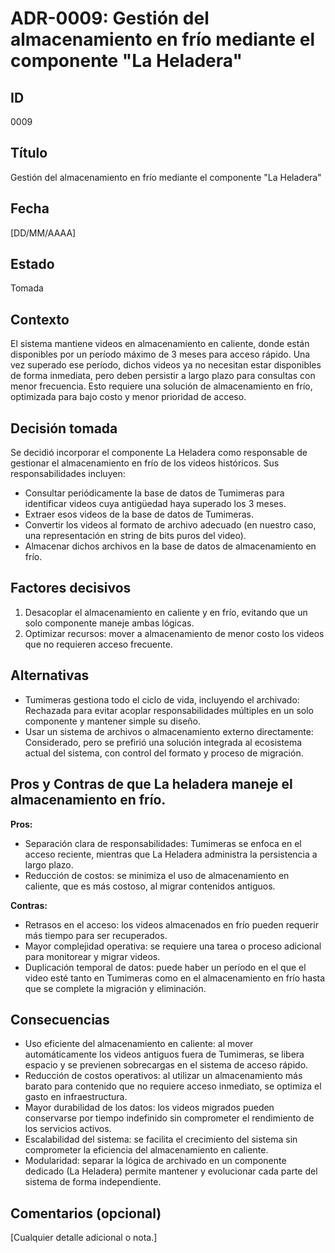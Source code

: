 # ADR-0009: Gestión del almacenamiento en frío mediante el componente "La Heladera"


## ID
0009

## Título
Gestión del almacenamiento en frío mediante el componente "La Heladera"

## Fecha
[DD/MM/AAAA]

## Estado
Tomada 

## Contexto
El sistema mantiene videos en almacenamiento en caliente, 
donde están disponibles por un período máximo de 3 meses para acceso rápido. Una vez superado ese período, 
dichos videos ya no necesitan estar disponibles de forma inmediata, pero deben persistir a largo plazo para 
consultas con menor frecuencia. Esto requiere una solución de almacenamiento en frío, 
optimizada para bajo costo y menor prioridad de acceso.

## Decisión tomada
Se decidió incorporar el componente La Heladera como responsable de gestionar el almacenamiento en frío de 
los videos históricos. Sus responsabilidades incluyen:
- Consultar periódicamente la base de datos de Tumimeras para identificar videos cuya antigüedad haya superado los 3 meses.
- Extraer esos videos de la base de datos de Tumimeras.
- Convertir los videos al formato de archivo adecuado (en nuestro caso, una representación en string de bits puros del video).
- Almacenar dichos archivos en la base de datos de almacenamiento en frío.

## Factores decisivos
1. Desacoplar el almacenamiento en caliente y en frío, evitando que un solo componente maneje ambas lógicas.
2. Optimizar recursos: mover a almacenamiento de menor costo los videos que no requieren acceso frecuente.

## Alternativas
- Tumimeras gestiona todo el ciclo de vida, incluyendo el archivado: Rechazada para evitar acoplar responsabilidades múltiples en un solo componente y mantener simple su diseño.
- Usar un sistema de archivos o almacenamiento externo directamente: Considerado, pero se prefirió una solución integrada al ecosistema actual del sistema, con control del formato y proceso de migración.

## Pros y Contras de que La heladera maneje el almacenamiento en frío.

**Pros:**
- Separación clara de responsabilidades: Tumimeras se enfoca en el acceso reciente, 
mientras que La Heladera administra la persistencia a largo plazo.
- Reducción de costos: se minimiza el uso de almacenamiento en caliente, que es más costoso, 
al migrar contenidos antiguos.

**Contras:**
- Retrasos en el acceso: los videos almacenados en frío pueden requerir más tiempo para ser recuperados.
- Mayor complejidad operativa: se requiere una tarea o proceso adicional para monitorear y migrar videos.
- Duplicación temporal de datos: puede haber un período en el que el video esté tanto en Tumimeras como en
 el almacenamiento en frío hasta que se complete la migración y eliminación.

## Consecuencias
- Uso eficiente del almacenamiento en caliente: al mover automáticamente los videos antiguos fuera de Tumimeras, se libera espacio y se previenen sobrecargas en el sistema de acceso rápido.
- Reducción de costos operativos: al utilizar un almacenamiento más barato para contenido que no requiere acceso inmediato, se optimiza el gasto en infraestructura.
- Mayor durabilidad de los datos: los videos migrados pueden conservarse por tiempo indefinido sin comprometer el rendimiento de los servicios activos.
- Escalabilidad del sistema: se facilita el crecimiento del sistema sin comprometer la eficiencia del almacenamiento en caliente.
- Modularidad: separar la lógica de archivado en un componente dedicado (La Heladera) permite mantener y evolucionar cada parte del sistema de forma independiente.
  
## Comentarios (opcional)
[Cualquier detalle adicional o nota.]
